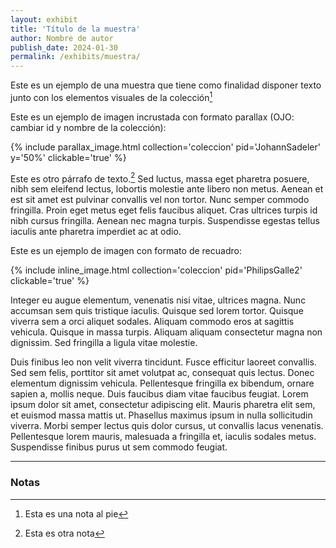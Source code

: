 ```yaml
---
layout: exhibit
title: 'Título de la muestra'
author: Nombre de autor
publish_date: 2024-01-30
permalink: /exhibits/muestra/
---
```


Este es un ejemplo de una muestra que tiene como finalidad disponer texto junto con los elementos visuales de la colección[^1]

Este es un ejemplo de imagen incrustada con formato parallax (OJO: cambiar id y nombre de la colección):

{% include parallax_image.html collection='coleccion' pid='JohannSadeler' y='50%' clickable='true' %}

Este es otro párrafo de texto.[^2] Sed luctus, massa eget pharetra posuere, nibh sem eleifend lectus, lobortis molestie ante libero non metus. Aenean et est sit amet est pulvinar convallis vel non tortor. Nunc semper commodo fringilla. Proin eget metus eget felis faucibus aliquet. Cras ultrices turpis id nibh cursus fringilla. Aenean nec magna turpis. Suspendisse egestas tellus iaculis ante pharetra imperdiet ac at odio.

Este es un ejemplo de imagen con formato de recuadro:

{% include inline_image.html collection='coleccion' pid='PhilipsGalle2' clickable='true' %}

Integer eu augue elementum, venenatis nisi vitae, ultrices magna. Nunc accumsan sem quis tristique iaculis. Quisque sed lorem tortor. Quisque viverra sem a orci aliquet sodales. Aliquam commodo eros at sagittis vehicula. Quisque in massa turpis. Aliquam aliquam consectetur magna non dignissim. Sed fringilla a ligula vitae molestie.

Duis finibus leo non velit viverra tincidunt. Fusce efficitur laoreet convallis. Sed sem felis, porttitor sit amet volutpat ac, consequat quis lectus. Donec elementum dignissim vehicula. Pellentesque fringilla ex bibendum, ornare sapien a, mollis neque. Duis faucibus diam vitae faucibus feugiat. Lorem ipsum dolor sit amet, consectetur adipiscing elit. Mauris pharetra elit sem, et euismod massa mattis ut. Phasellus maximus ipsum in nulla sollicitudin viverra. Morbi semper lectus quis dolor cursus, ut convallis lacus venenatis. Pellentesque lorem mauris, malesuada a fringilla et, iaculis sodales metus. Suspendisse finibus purus ut sem commodo feugiat.

---

### Notas

[^1]: Esta es una nota al pie

[^2]: Esta es otra nota

